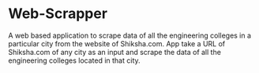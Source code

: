 # Web-Scrapper
A web based application to scrape data of all the engineering colleges in a particular city from the website of Shiksha.com. App  take a URL of Shiksha.com of any city as an input and scrape the data of all the engineering colleges located in that city.